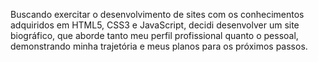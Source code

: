 Buscando exercitar o desenvolvimento de sites com os conhecimentos adquiridos em HTML5, CSS3 e JavaScript, decidi desenvolver um site biográfico, que aborde tanto meu perfil profissional quanto o pessoal, demonstrando minha trajetória e meus planos para os próximos passos.
